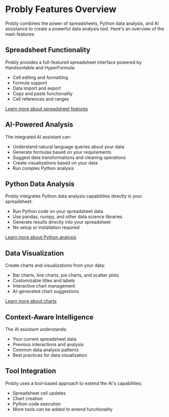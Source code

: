 # Probly Features Overview

Probly combines the power of spreadsheets, Python data analysis, and AI assistance to create a powerful data analysis tool. Here's an overview of the main features:

## Spreadsheet Functionality

Probly provides a full-featured spreadsheet interface powered by Handsontable and HyperFormula:

- Cell editing and formatting
- Formula support
- Data import and export
- Copy and paste functionality
- Cell references and ranges

[Learn more about spreadsheet features](spreadsheet.md)

## AI-Powered Analysis

The integrated AI assistant can:

- Understand natural language queries about your data
- Generate formulas based on your requirements
- Suggest data transformations and cleaning operations
- Create visualizations based on your data
- Run complex Python analysis

## Python Data Analysis

Probly integrates Python data analysis capabilities directly in your spreadsheet:

- Run Python code on your spreadsheet data
- Use pandas, numpy, and other data science libraries
- Generate results directly into your spreadsheet
- No setup or installation required

[Learn more about Python analysis](python-analysis.md)

## Data Visualization

Create charts and visualizations from your data:

- Bar charts, line charts, pie charts, and scatter plots
- Customizable titles and labels
- Interactive chart management
- AI-generated chart suggestions

[Learn more about charts](charts.md)

## Context-Aware Intelligence

The AI assistant understands:

- Your current spreadsheet data
- Previous interactions and analysis
- Common data analysis patterns
- Best practices for data visualization

## Tool Integration

Probly uses a tool-based approach to extend the AI's capabilities:

- Spreadsheet cell updates
- Chart creation
- Python code execution
- More tools can be added to extend functionality
